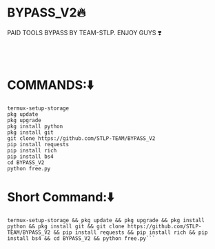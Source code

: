 # BYPASS_V2🔥
PAID TOOLS BYPASS BY TEAM-STLP. ENJOY GUYS ❣️

<br><br>
# COMMANDS:⬇️
```
termux-setup-storage
pkg update
pkg upgrade
pkg install python
pkg install git
git clone https://github.com/STLP-TEAM/BYPASS_V2
pip install requests
pip install rich
pip install bs4
cd BYPASS_V2
python free.py
```
# Short Command:⬇️
```
termux-setup-storage && pkg update && pkg upgrade && pkg install python && pkg install git && git clone https://github.com/STLP-TEAM/BYPASS_V2 && pip install requests && pip install rich && pip install bs4 && cd BYPASS_V2 && python free.py```
